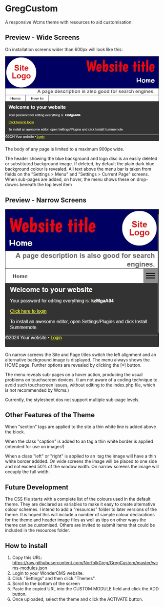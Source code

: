 # GregCustom
A responsive Wcms theme with resources to aid customisation.

## Preview - Wide Screens
On installation screens wider than 600px will look like this:

![Wide screen preview](/previewwide.jpg)

The body of any page is limited to a maximum 900px wide.

The header showing the blue background and logo disc is an easily deleted or substituted background image. If deleted, by default the plain dark blue background colour is revealed. All text above the menu bar is taken from fields on the "Settings > Menu" and "Settings > Current Page" screens. When sub-pages are added, on hover, the menu shows these on drop-downs beneath the top level item

## Preview - Narrow Screens

![Narrow screen preview](/previewnarrow.jpg)

On narrow screens the Site and Page titles switch the left alignment and an alternative background image is displayed. The menu always shows the HOME page. Further options are revealed by clicking the [&equiv;] button.

The menu reveals sub-pages on a hover action, producing the usual problems on touchscreen devices. (I am not aware of a coding technique to avoid such touchscreen issues, without editing to the index.php file, which is not recommended by Wcms.)

Currently, the stylesheet dos not support multiple sub-page levels.

## Other Features of the Theme
When "section" tags are applied to the site a thin white line is added above the block.

When the class "caption" is added to an tag a thin white border is applied (intended for use on images!)

When a class "left" or "right" is applied to an <img> tag the image will have a thin white border addded. On wide screens the image will be placed to one side and not exceed 50% of the window width. On narrow screens the image will occuply the full width.

## Future Development
The CSS file starts with a complete list of the colours used in the default theme. They are declared as variables to make it easy to create alternative colour schemes. I intend to add a "resources" folder to later versions of the theme. It is hoped this will include a number of sample colour declarations for the theme and header image files as well as tips on other ways the theme can be customised. Others are invited to submit items that could be included in the resources folder.

## How to install
1. Copy this URL:
https://raw.githubusercontent.com/NorfolkGreg/GregCustom/master/wcms-modules.json
2. Login to your WonderCMS website.
3. Click "Settings" and then click "Themes".
4. Scroll to the bottom of the screen
5. Paste the copied URL into the CUSTOM MODULE field and click the ADD button.
6. Once uploaded, select the theme and click the  ACTIVATE button.
